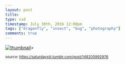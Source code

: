 ```yaml
---
layout: post
title: 
type: vid
timestamp: July 30th, 2016 12:00pm
tags: ["dragonfly", "insect", "bug", "photography"]
comments: true
---
```

[![thumbnail](http://i3.ytimg.com/vi/F1OCxK_UejQ/hqdefault.jpg)](https://www.youtube.com/watch?v=F1OCxK_UejQ)>
  
<small>source: https://saturdayxiii.tumblr.com/post/148205992976</small>